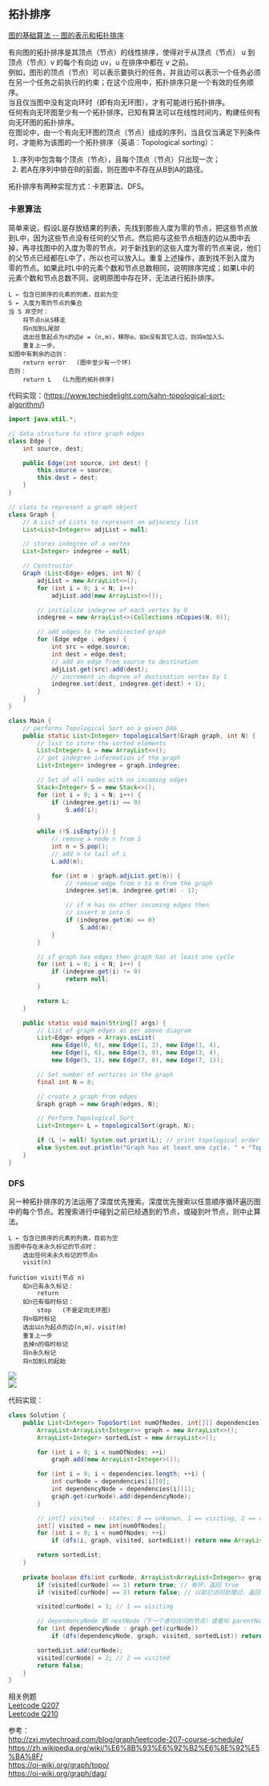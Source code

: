 ## 拓扑排序
  
[图的基础算法 -- 图的表示和拓扑排序](https://www.youtube.com/watch?v=B5hxqxBL2d)  
  
有向图的拓扑排序是其顶点（节点）的线性排序，使得对于从顶点（节点） u 到顶点（节点）v 的每个有向边 uv，u 在排序中都在 v 之前。  
例如，图形的顶点（节点）可以表示要执行的任务，并且边可以表示一个任务必须在另一个任务之前执行的约束；在这个应用中，拓扑排序只是一个有效的任务顺序。  
当且仅当图中没有定向环时（即有向无环图），才有可能进行拓扑排序。  
任何有向无环图至少有一个拓扑排序。已知有算法可以在线性时间内，构建任何有向无环图的拓扑排序。  
在图论中，由一个有向无环图的顶点（节点）组成的序列，当且仅当满足下列条件时，才能称为该图的一个拓扑排序（英语：Topological sorting）：  
1. 序列中包含每个顶点（节点），且每个顶点（节点）只出现一次；
2. 若A在序列中排在B的前面，则在图中不存在从B到A的路径。  
  
拓扑排序有两种实现方式：卡恩算法、DFS。  
  
### 卡恩算法
简单来说，假设L是存放结果的列表，先找到那些入度为零的节点，把这些节点放到L中，因为这些节点没有任何的父节点。然后把与这些节点相连的边从图中去掉，再寻找图中的入度为零的节点。对于新找到的这些入度为零的节点来说，他们的父节点已经都在L中了，所以也可以放入L。重复上述操作，直到找不到入度为零的节点。如果此时L中的元素个数和节点总数相同，说明排序完成；如果L中的元素个数和节点总数不同，说明原图中存在环，无法进行拓扑排序。  
```
L ← 包含已排序的元素的列表，目前为空
S ← 入度为零的节点的集合
当 S 非空时：
    将节点n从S移走
    将n加到L尾部
    选出任意起点为n的边e = (n,m)，移除e。如m没有其它入边，则将m加入S。
    重复上一步。
如图中有剩余的边则：
    return error   (图中至少有一个环)
否则： 
    return L   (L为图的拓扑排序)
```
  
代码实现：(https://www.techiedelight.com/kahn-topological-sort-algorithm/)  
```java
import java.util.*;

// data structure to store graph edges
class Edge {
	int source, dest;

	public Edge(int source, int dest) {
		this.source = source;
		this.dest = dest;
	}
}

// class to represent a graph object
class Graph {
	// A List of Lists to represent an adjacency list
	List<List<Integer>> adjList = null;

	// stores indegree of a vertex
	List<Integer> indegree = null;

	// Constructor
	Graph (List<Edge> edges, int N) {
		adjList = new ArrayList<>();
		for (int i = 0; i < N; i++)
			adjList.add(new ArrayList<>());

		// initialize indegree of each vertex by 0
		indegree = new ArrayList<>(Collections.nCopies(N, 0));

		// add edges to the undirected graph
		for (Edge edge : edges) {
			int src = edge.source;
			int dest = edge.dest;
			// add an edge from source to destination
			adjList.get(src).add(dest);
			// increment in-degree of destination vertex by 1
			indegree.set(dest, indegree.get(dest) + 1);
		}
	}
}

class Main {
	// performs Topological Sort on a given DAG
	public static List<Integer> topologicalSort(Graph graph, int N) {
		// list to store the sorted elements
		List<Integer> L = new ArrayList<>();
		// get indegree information of the graph
		List<Integer> indegree = graph.indegree;

		// Set of all nodes with no incoming edges
		Stack<Integer> S = new Stack<>();
		for (int i = 0; i < N; i++) {
			if (indegree.get(i) == 0) 
				S.add(i);
		}

		while (!S.isEmpty()) {
			// remove a node n from S
			int n = S.pop();
			// add n to tail of L
			L.add(n);

			for (int m : graph.adjList.get(n)) {
				// remove edge from n to m from the graph
				indegree.set(m, indegree.get(m) - 1);

				// if m has no other incoming edges then
				// insert m into S
				if (indegree.get(m) == 0)
					S.add(m);
			}
		}

		// if graph has edges then graph has at least one cycle
		for (int i = 0; i < N; i++) {
			if (indegree.get(i) != 0)
				return null;
		}

		return L;
	}

	public static void main(String[] args) {
		// List of graph edges as per above diagram
		List<Edge> edges = Arrays.asList(
            new Edge(0, 6), new Edge(1, 2), new Edge(1, 4),
            new Edge(1, 6), new Edge(3, 0), new Edge(3, 4),
            new Edge(5, 1), new Edge(7, 0), new Edge(7, 1));

		// Set number of vertices in the graph
		final int N = 8;

		// create a graph from edges
		Graph graph = new Graph(edges, N);

		// Perform Topological Sort
		List<Integer> L = topologicalSort(graph, N);

		if (L != null) System.out.print(L);	// print topological order
		else System.out.println("Graph has at least one cycle. " + "Topological sorting is not possible");
	}
}
```
  
### DFS
另一种拓扑排序的方法运用了深度优先搜索。深度优先搜索以任意顺序循环遍历图中的每个节点。若搜索进行中碰到之前已经遇到的节点，或碰到叶节点，则中止算法。  
```
L ← 包含已排序的元素的列表，目前为空
当图中存在未永久标记的节点时：
    选出任何未永久标记的节点n
    visit(n)

function visit(节点 n)
    如n已有永久标记：
        return
    如n已有临时标记：
        stop   (不是定向无环图)
    将n临时标记
    选出以n为起点的边(n,m)，visit(m)
    重复上一步
    去掉n的临时标记
    将n永久标记
    将n加到L的起始
```
  
![](./拓扑排序.png)  
![](./拓扑排序过程模拟.png)  
  
代码实现：  
```java
class Solution {    
    public List<Integer> TopoSort(int numOfNodes, int[][] dependencies) {        
        ArrayList<ArrayList<Integer>> graph = new ArrayList<>();
        ArrayList<Integer> sortedList = new ArrayList<>();

        for (int i = 0; i < numOfNodes; ++i)
            graph.add(new ArrayList<Integer>());

        for (int i = 0; i < dependencies.length; ++i) {
            int curNode = dependencies[i][0];
            int dependencyNode = dependencies[i][1];            
            graph.get(curNode).add(dependencyNode);
        }

        // int[] visited -- states: 0 == unkonwn, 1 == visiting, 2 == visited
        int[] visited = new int[numOfNodes];
        for (int i = 0; i < numOfNodes; ++i)
            if (dfs(i, graph, visited, sortedList)) return new ArrayList<>(); // empty list means fail with circle

        return sortedList;
    }
    
    private boolean dfs(int curNode, ArrayList<ArrayList<Integer>> graph, int[] visited, ArrayList<Integer> sortedList) {
        if (visited[curNode] == 1) return true; // 有环，返回 true
        if (visited[curNode] == 2) return false; // 以前已访问处理过，返回 false 剪枝

        visited[curNode] = 1; // 1 == visiting

		// dependencyNode 即 nextNode（下一个递归访问的节点）或者叫 parentNode, dfs 在第一次递归中会一直溯源到 rootNode（所有节点的最顶的同一个的根节点，该节点再无父节点）为止
        for (int dependencyNode : graph.get(curNode))
            if (dfs(dependencyNode, graph, visited, sortedList)) return true;

        sortedList.add(curNode);
        visited[curNode] = 2; // 2 == visited
        return false;
    }
}
```
  
相关例题  
[Leetcode Q207](./../Leetcode%20Practices/algorithms/medium/207%20Course%20Schedule.java)  
[Leetcode Q210](./../Leetcode%20Practices/algorithms/medium/210%20Course%20Schedule%20II.java)  
  
参考：  
http://zxi.mytechroad.com/blog/graph/leetcode-207-course-schedule/  
https://zh.wikipedia.org/wiki/%E6%8B%93%E6%92%B2%E6%8E%92%E5%BA%8F/  
https://oi-wiki.org/graph/topo/  
https://oi-wiki.org/graph/dag/  
